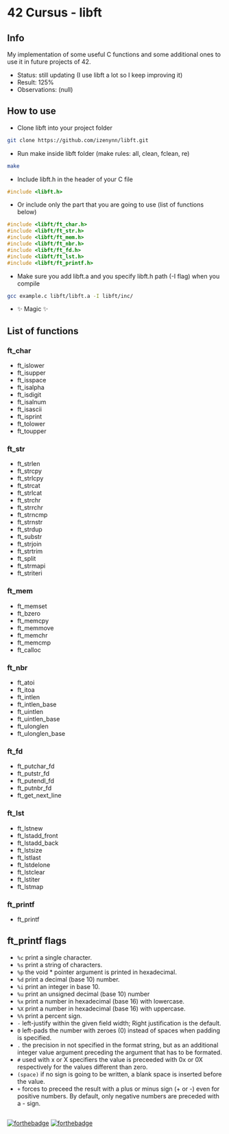 # 42 Cursus - libft

## Info

My implementation of some useful C functions and some additional ones to use it in future projects of 42.

- Status: still updating (I use libft a lot so I keep improving it)
- Result: 125%
- Observations: (null)

## How to use

- Clone libft into your project folder

```sh
git clone https://github.com/izenynn/libft.git
```

- Run make inside libft folder (make rules: all, clean, fclean, re)

```sh
make
```

- Include libft.h in the header of your C file

```c
#include <libft.h>
```

- Or include only the part that you are going to use (list of functions below)

```c
#include <libft/ft_char.h>
#include <libft/ft_str.h>
#include <libft/ft_mem.h>
#include <libft/ft_nbr.h>
#include <libft/ft_fd.h>
#include <libft/ft_lst.h>
#include <libft/ft_printf.h>
```

- Make sure you add libft.a and you specify libft.h path (-I flag) when you compile

```sh
gcc example.c libft/libft.a -I libft/inc/
```

- ✨ Magic ✨

## List of functions

### ft_char
- ft_islower
- ft_isupper
- ft_isspace
- ft_isalpha
- ft_isdigit
- ft_isalnum
- ft_isascii
- ft_isprint
- ft_tolower
- ft_toupper

### ft_str
- ft_strlen
- ft_strcpy
- ft_strlcpy
- ft_strcat
- ft_strlcat
- ft_strchr
- ft_strrchr
- ft_strncmp
- ft_strnstr
- ft_strdup
- ft_substr
- ft_strjoin
- ft_strtrim
- ft_split
- ft_strmapi
- ft_striteri

### ft_mem
- ft_memset
- ft_bzero
- ft_memcpy
- ft_memmove
- ft_memchr
- ft_memcmp
- ft_calloc

### ft_nbr
- ft_atoi
- ft_itoa
- ft_intlen
- ft_intlen_base
- ft_uintlen
- ft_uintlen_base
- ft_ulonglen
- ft_ulonglen_base

### ft_fd
- ft_putchar_fd
- ft_putstr_fd
- ft_putendl_fd
- ft_putnbr_fd
- ft_get_next_line

### ft_lst
- ft_lstnew
- ft_lstadd_front
- ft_lstadd_back
- ft_lstsize
- ft_lstlast
- ft_lstdelone
- ft_lstclear
- ft_lstiter
- ft_lstmap

### ft_printf
- ft_printf

## ft_printf flags

- `%c` print a single character.
- `%s` print a string of characters.
- `%p` the void * pointer argument is printed in hexadecimal.
- `%d` print a decimal (base 10) number.
- `%i` print an integer in base 10.
- `%u` print an unsigned decimal (base 10) number
- `%x` print a number in hexadecimal (base 16) with lowercase.
- `%X` print a number in hexadecimal (base 16) with uppercase.
- `%%` print a percent sign.
- `-` left-justify within the given field width; Right justification is the default.
- `0` left-pads the number with zeroes (0) instead of spaces when padding is specified.
- `.` the precision in not specified in the format string, but as an additional integer value argument preceding the argument that has to be formated.
- `#` used with x or X specifiers the value is preceeded with 0x or 0X respectively for the values different than zero.
- `(space)` if no sign is going to be written, a blank space is inserted before the value.
- `+` forces to preceed the result with a plus or minus sign (+ or -) even for positive numbers. By default, only negative numbers are preceded with a - sign.

##
[![forthebadge](https://forthebadge.com/images/badges/made-with-c.svg)](https://forthebadge.com)
[![forthebadge](https://forthebadge.com/images/badges/contains-17-coffee-cups.svg)](https://forthebadge.com)
